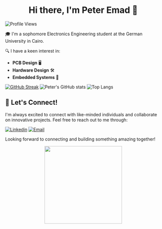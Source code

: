 <div align="center">
  <h1>Hi there, I'm Peter Emad 👋</h1>
</div>

![Profile Views](https://komarev.com/ghpvc/?username=PeterEmad146)


🎓 I'm a sophomore Electronics Engineering student at the German University in Cairo.

🔍 I have a keen interest in:
- **PCB Design** 🖥️
- **Hardware Design** 🛠️
- **Embedded Systems** 🤖

[![GitHub Streak](https://streak-stats.demolab.com/?user=PeterEmad146&theme=dark)](https://git.io/streak-stats)
![Peter's GitHub stats](https://github-readme-stats.vercel.app/api?username=PeterEmad146&show_icons=true&theme=merko)
![Top Langs](https://github-readme-stats.vercel.app/api/top-langs/?username=PeterEmad146&layout=compact)

## 🔗 Let's Connect!
I'm always excited to connect with like-minded individuals and collaborate on innovative projects. Feel free to reach out to me through:

[![Linkedin](https://img.shields.io/badge/LinkedIn-0077B5?style=for-the-badge&logo=linkedin&logoColor=white)](https://www.linkedin.com/in/peteremad146/)
[![Email](https://img.shields.io/badge/Gmail-D14836?style=for-the-badge&logo=gmail&logoColor=white)](mailto:peteremads1406@gmail.com)

Looking forward to connecting and building something amazing together!

<div align="center">
  <img src="https://media0.giphy.com/avatars/HeyAutoHQ/DgfrJNR8oUyv.gif" width="250">
</div>
